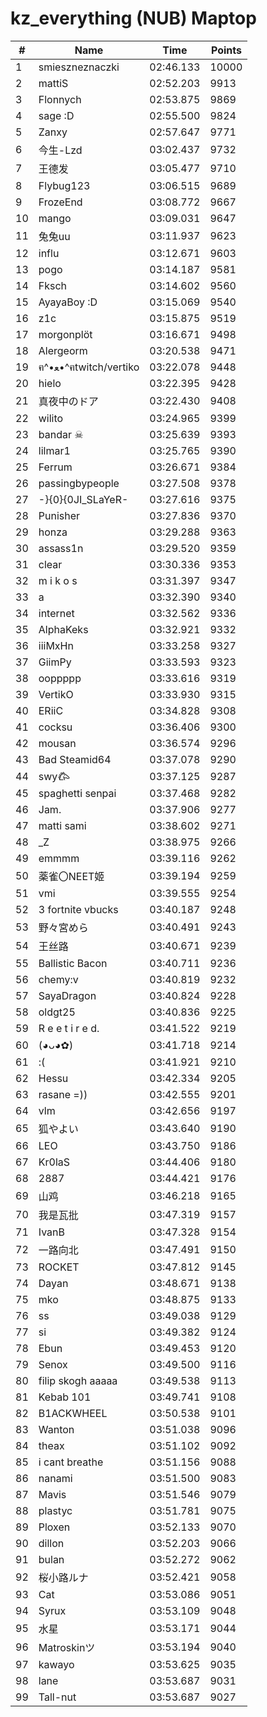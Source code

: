 # kz_everything (NUB) Maptop

|  # | Name | Time | Points |
|-------------- | -------------- | -------------- | -------------- | 
| 1 | smieszneznaczki | 02:46.133 | 10000 | 
| 2 | mattiS | 02:52.203 | 9913 | 
| 3 | Flonnych | 02:53.875 | 9869 | 
| 4 | sage :D | 02:55.500 | 9824 | 
| 5 | Zanxy | 02:57.647 | 9771 | 
| 6 | 今生-Lzd | 03:02.437 | 9732 | 
| 7 | 王德发 | 03:05.477 | 9710 | 
| 8 | Flybug123 | 03:06.515 | 9689 | 
| 9 | FrozeEnd | 03:08.772 | 9667 | 
| 10 | mango | 03:09.031 | 9647 | 
| 11 | 兔兔uu | 03:11.937 | 9623 | 
| 12 | influ | 03:12.671 | 9603 | 
| 13 | pogo | 03:14.187 | 9581 | 
| 14 | Fksch | 03:14.602 | 9560 | 
| 15 | AyayaBoy :D | 03:15.069 | 9540 | 
| 16 | z1c | 03:15.875 | 9519 | 
| 17 | morgonplöt | 03:16.671 | 9498 | 
| 18 | Alergeorm | 03:20.538 | 9471 | 
| 19 | ฅ^•ﻌ•^ฅtwitch/vertiko | 03:22.078 | 9448 | 
| 20 | hielo | 03:22.395 | 9428 | 
| 21 | 真夜中のドア | 03:22.430 | 9408 | 
| 22 | wilito | 03:24.965 | 9399 | 
| 23 | bandar ☠ | 03:25.639 | 9393 | 
| 24 | lilmar1 | 03:25.765 | 9390 | 
| 25 | Ferrum | 03:26.671 | 9384 | 
| 26 | passingbypeople | 03:27.508 | 9378 | 
| 27 | -}{0}{0JI_SLaYeR- | 03:27.616 | 9375 | 
| 28 | Punisher | 03:27.836 | 9370 | 
| 29 | honza | 03:29.288 | 9363 | 
| 30 | assass1n | 03:29.520 | 9359 | 
| 31 | clear | 03:30.336 | 9353 | 
| 32 | m i k o s | 03:31.397 | 9347 | 
| 33 | a | 03:32.390 | 9340 | 
| 34 | internet | 03:32.562 | 9336 | 
| 35 | AlphaKeks | 03:32.921 | 9332 | 
| 36 | iiiMxHn | 03:33.258 | 9327 | 
| 37 | GiimPy | 03:33.593 | 9323 | 
| 38 | ooppppp | 03:33.616 | 9319 | 
| 39 | VertikO | 03:33.930 | 9315 | 
| 40 | ERiiC | 03:34.828 | 9308 | 
| 41 | cocksu | 03:36.406 | 9300 | 
| 42 | mousan | 03:36.574 | 9296 | 
| 43 | Bad Steamid64 | 03:37.078 | 9290 | 
| 44 | swy𐂃 | 03:37.125 | 9287 | 
| 45 | spaghetti senpai | 03:37.468 | 9282 | 
| 46 | Jam. | 03:37.906 | 9277 | 
| 47 | matti sami | 03:38.602 | 9271 | 
| 48 | _Z | 03:38.975 | 9266 | 
| 49 | emmmm | 03:39.116 | 9262 | 
| 50 | 薬雀〇NEET姬 | 03:39.194 | 9259 | 
| 51 | vmi | 03:39.555 | 9254 | 
| 52 | 3 fortnite vbucks | 03:40.187 | 9248 | 
| 53 | 野々宮めら | 03:40.491 | 9243 | 
| 54 | 王丝路 | 03:40.671 | 9239 | 
| 55 | Ballistic Bacon | 03:40.711 | 9236 | 
| 56 | chemy:v | 03:40.819 | 9232 | 
| 57 | SayaDragon | 03:40.824 | 9228 | 
| 58 | oldgt25 | 03:40.836 | 9225 | 
| 59 | R e e t i r e d. | 03:41.522 | 9219 | 
| 60 | (◕ᴗ◕✿) | 03:41.718 | 9214 | 
| 61 | :( | 03:41.921 | 9210 | 
| 62 | Hessu | 03:42.334 | 9205 | 
| 63 | rasane =)) | 03:42.555 | 9201 | 
| 64 | vlm | 03:42.656 | 9197 | 
| 65 | 狐やよい | 03:43.640 | 9190 | 
| 66 | LEO | 03:43.750 | 9186 | 
| 67 | Kr0laS | 03:44.406 | 9180 | 
| 68 | 2887 | 03:44.421 | 9176 | 
| 69 | 山鸡 | 03:46.218 | 9165 | 
| 70 | 我是瓦批 | 03:47.319 | 9157 | 
| 71 | IvanB | 03:47.328 | 9154 | 
| 72 | 一路向北 | 03:47.491 | 9150 | 
| 73 | ROCKET | 03:47.812 | 9145 | 
| 74 | Dayan | 03:48.671 | 9138 | 
| 75 | mko | 03:48.875 | 9133 | 
| 76 | ss | 03:49.038 | 9129 | 
| 77 | si | 03:49.382 | 9124 | 
| 78 | Ebun | 03:49.453 | 9120 | 
| 79 | Senox | 03:49.500 | 9116 | 
| 80 | filip skogh aaaaa | 03:49.538 | 9113 | 
| 81 | Kebab 101 | 03:49.741 | 9108 | 
| 82 | B1ACKWHEEL | 03:50.538 | 9101 | 
| 83 | Wanton | 03:51.038 | 9096 | 
| 84 | theax | 03:51.102 | 9092 | 
| 85 | i cant breathe | 03:51.156 | 9088 | 
| 86 | nanami | 03:51.500 | 9083 | 
| 87 | Mavis | 03:51.546 | 9079 | 
| 88 | plastyc | 03:51.781 | 9075 | 
| 89 | Ploxen | 03:52.133 | 9070 | 
| 90 | dillon | 03:52.203 | 9066 | 
| 91 | bulan | 03:52.272 | 9062 | 
| 92 | 桜小路ルナ | 03:52.421 | 9058 | 
| 93 | Cat | 03:53.086 | 9051 | 
| 94 | Syrux | 03:53.109 | 9048 | 
| 95 | 水星 | 03:53.171 | 9044 | 
| 96 | Matroskinツ | 03:53.194 | 9040 | 
| 97 | kawayo | 03:53.625 | 9035 | 
| 98 | lane | 03:53.687 | 9031 | 
| 99 | Tall-nut | 03:53.687 | 9027 | 

